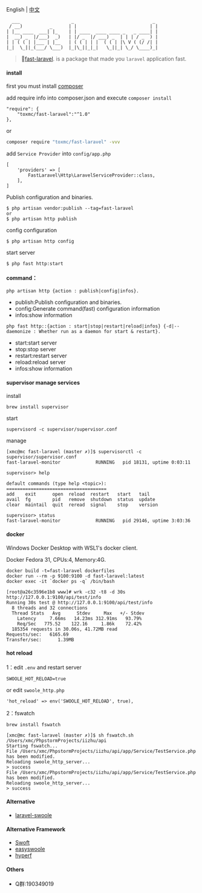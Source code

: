 English | [中文](./README.md)
```
  ___                   _                             _ 
 / __)          _      | |                           | |
| |__ ____  ___| |_    | | ____  ____ ____ _   _ ____| |
|  __) _  |/___)  _)   | |/ _  |/ ___) _  | | | / _  ) |
| | ( ( | |___ | |__   | ( ( | | |  ( ( | |\ V ( (/ /| |
|_|  \_||_(___/ \___)  |_|\_||_|_|   \_||_| \_/ \____)_|                                             

```
> 🚀[fast-laravel](https://packagist.org/packages/toxmc/fast-laravel). is a package that made you `laravel` application fast.

#### install 
first you must install [composer](https://getcomposer.org/)

add require info into composer.json and execute `composer install`
```
"require": {
    "toxmc/fast-laravel":"^1.0"
},
```
or
```bash
composer require "toxmc/fast-laravel" -vvv
```

add `Service Provider` into `config/app.php`
```
[
    'providers' => [
        FastLaravel\Http\LaravelServiceProvider::class,
    ],
]
```

Publish configuration and binaries.
```
$ php artisan vendor:publish --tag=fast-laravel
or
$ php artisan http publish

```
config configuration
```
$ php artisan http config
```
start server
```
$ php fast http:start
```

#### command：
```
php artisan http {action : publish|config|infos}.
```
* publish:Publish configuration and binaries.
* config:Generate command(fast) configuration information
* infos:show information

```
php fast http::{action : start|stop|restart|reload|infos} {-d|--daemonize : Whether run as a daemon for start & restart}.
```
* start:start server
* stop:stop server
* restart:restart server
* reload:reload server
* infos:show information

#### supervisor manage services

install
```
brew install supervisor
```

start
```
supervisord -c supervisor/supervisor.conf
```

manage
```
[xmc@mc fast-laravel (master ✗)]$ supervisorctl -c supervisor/supervisor.conf
fast-laravel-monitor             RUNNING   pid 18131, uptime 0:03:11

supervisor> help

default commands (type help <topic>):
=====================================
add    exit      open  reload  restart   start   tail   
avail  fg        pid   remove  shutdown  status  update 
clear  maintail  quit  reread  signal    stop    version

supervisor> status
fast-laravel-monitor             RUNNING   pid 29146, uptime 3:03:36
```

#### docker
Windows Docker Desktop with WSL1's docker client. 

Docker Fedora 31, CPUs:4, Memory:4G.
```
docker build -t=fast-laravel dockerfiles
docker run --rm -p 9100:9100 -d fast-laravel:latest
docker exec -it `docker ps -q` /bin/bash

[root@a26c3596e1b8 www]# wrk -c32 -t8 -d 30s http://127.0.0.1:9100/api/test/info
Running 30s test @ http://127.0.0.1:9100/api/test/info
  8 threads and 32 connections
  Thread Stats   Avg      Stdev     Max   +/- Stdev
    Latency     7.66ms   14.23ms 312.91ms   93.79%
    Req/Sec   775.52    122.16     1.86k    72.42%
  185354 requests in 30.06s, 41.72MB read
Requests/sec:   6165.69
Transfer/sec:      1.39MB
```

#### hot reload

1：edit `.env` and restart server
```
SWOOLE_HOT_RELOAD=true
```
or edit `swoole_http.php`
```
'hot_reload' => env('SWOOLE_HOT_RELOAD', true),
```


2：fswatch
```
brew install fswatch

[xmc@mc fast-laravel (master ✗)]$ sh fswatch.sh /Users/xmc/PhpstormProjects/iizhu/api
Starting fswatch...
File /Users/xmc/PhpstormProjects/iizhu/api/app/Service/TestService.php has been modified.
Reloading swoole_http_server...
> success
File /Users/xmc/PhpstormProjects/iizhu/api/app/Service/TestService.php has been modified.
Reloading swoole_http_server...
> success
```

#### Alternative
* [laravel-swoole](https://github.com/swooletw/laravel-swoole)
#### Alternative Framework
* [Swoft](https://www.swoft.org/)
* [easyswoole](http://www.easyswoole.com/)
* [hyperf](http://www.hyperf.io/)

#### Others
* Q群:190349019